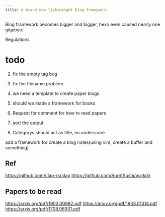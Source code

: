 ```yaml
---
title: A brand new lightweight blog framework
---
```


Blog framework becomes bigger and bigger, hexo even caused nearly one gigabyte 

Regulations 


# todo
2. fix the empty tag bug
2. fix the filename problem

3. we need a template to create paper blogs
4. should we made a framework for books
5. Request for comment for how to read papers

6. sort the output

1. Categorys should act as title, no underscore

add a framework for create a blog notes(using vim, create a buffer and something)

## Ref
https://github.com/clap-rs/clap
https://github.com/BurntSushi/walkdir

## Papers to be read
https://arxiv.org/pdf/1903.00982.pdf
https://arxiv.org/pdf/1903.01314.pdf
https://arxiv.org/pdf/1708.06931.pdf
